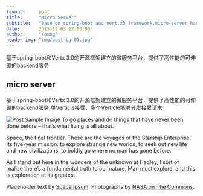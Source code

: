 ```yaml
---
layout:     post
title:      "Micro Server"
subtitle:   "Base on spring-boot and vert.x3 framework,micro-server has been build."
date:       2015-12-03 12:00:00
author:     "Young"
header-img: "img/post-bg-01.jpg"
---
```


<p>基于spring-boot和Vertx 3.0的开源框架建立的微服务平台，提供了高性能的可伸缩的backend服务</p>
<h2 class="section-heading">micro server</h2>

<p>基于spring-boot和Vertx 3.0的开源框架建立的微服务平台，提供了高性能的可伸缩的backend服务,单Verticle接受，多个Verticle能够分发接受请求。</p>

<a href="#">
    <img src="{{ site.baseurl }}/img/post-sample-image.jpg" alt="Post Sample Image">
</a>
<span class="caption text-muted">To go places and do things that have never been done before – that’s what living is all about.</span>

<p>Space, the final frontier. These are the voyages of the Starship Enterprise. Its five-year mission: to explore strange new worlds, to seek out new life and new civilizations, to boldly go where no man has gone before.</p>

<p>As I stand out here in the wonders of the unknown at Hadley, I sort of realize there’s a fundamental truth to our nature, Man must explore, and this is exploration at its greatest.</p>

<p>Placeholder text by <a href="http://spaceipsum.com/">Space Ipsum</a>. Photographs by <a href="https://www.flickr.com/photos/nasacommons/">NASA on The Commons</a>.</p>
